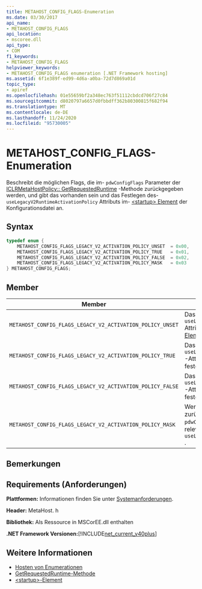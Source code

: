 ```yaml
---
title: METAHOST_CONFIG_FLAGS-Enumeration
ms.date: 03/30/2017
api_name:
- METAHOST_CONFIG_FLAGS
api_location:
- mscoree.dll
api_type:
- COM
f1_keywords:
- METAHOST_CONFIG_FLAGS
helpviewer_keywords:
- METAHOST_CONFIG_FLAGS enumeration [.NET Framework hosting]
ms.assetid: 6f1e389f-ed99-4d6a-a0ba-72d7d869a01d
topic_type:
- apiref
ms.openlocfilehash: 01e55659bf2a348ec763f51112cbdcd706f27c84
ms.sourcegitcommit: d8020797a6657d0fbbdff362b80300815f682f94
ms.translationtype: MT
ms.contentlocale: de-DE
ms.lasthandoff: 11/24/2020
ms.locfileid: "95730005"
---
```

# <a name="metahost_config_flags-enumeration"></a>METAHOST_CONFIG_FLAGS-Enumeration

Beschreibt die möglichen Flags, die im- `pdwConfigFlags` Parameter der [ICLRMetaHostPolicy:: GetRequestedRuntime](iclrmetahostpolicy-getrequestedruntime-method.md) -Methode zurückgegeben werden, und gibt das vorhanden sein und das Festlegen des- `useLegacyV2RuntimeActivationPolicy` Attributs im- [ \<startup> Element](../../configure-apps/file-schema/startup/startup-element.md) der Konfigurationsdatei an.  
  
## <a name="syntax"></a>Syntax  
  
```cpp  
typedef enum {  
    METAHOST_CONFIG_FLAGS_LEGACY_V2_ACTIVATION_POLICY_UNSET  = 0x00,  
    METAHOST_CONFIG_FLAGS_LEGACY_V2_ACTIVATION_POLICY_TRUE   = 0x01,  
    METAHOST_CONFIG_FLAGS_LEGACY_V2_ACTIVATION_POLICY_FALSE  = 0x02,  
    METAHOST_CONFIG_FLAGS_LEGACY_V2_ACTIVATION_POLICY_MASK   = 0x03  
} METAHOST_CONFIG_FLAGS;  
```  
  
## <a name="members"></a>Member  
  
|Member|BESCHREIBUNG|  
|------------|-----------------|  
|`METAHOST_CONFIG_FLAGS_LEGACY_V2_ACTIVATION_POLICY_UNSET`|Das- `useLegacyV2RuntimeActivationPolicy` Attribut war nicht im- [ \<startup> Element](../../configure-apps/file-schema/startup/startup-element.md)vorhanden.|  
|`METAHOST_CONFIG_FLAGS_LEGACY_V2_ACTIVATION_POLICY_TRUE`|Das `useLegacyV2RuntimeActivationPolicy` -Attribut war vorhanden und auf festgelegt `true` .|  
|`METAHOST_CONFIG_FLAGS_LEGACY_V2_ACTIVATION_POLICY_FALSE`|Das `useLegacyV2RuntimeActivationPolicy` -Attribut war vorhanden und auf festgelegt `false` .|  
|`METAHOST_CONFIG_FLAGS_LEGACY_V2_ACTIVATION_POLICY_MASK`|Wenden Sie diese Maske auf den in zurückgegebenen Wert `pdwConfigFlags` an, um die für relevanten Werte zu erhalten `useLegacyV2RuntimeActivationPolicy` .|  
  
## <a name="remarks"></a>Bemerkungen  
  
## <a name="requirements"></a>Requirements (Anforderungen)  

 **Plattformen:** Informationen finden Sie unter [Systemanforderungen](../../get-started/system-requirements.md).  
  
 **Header:** MetaHost. h  
  
 **Bibliothek:** Als Ressource in MSCorEE.dll enthalten  
  
 **.NET Framework Versionen:**[!INCLUDE[net_current_v40plus](../../../../includes/net-current-v40plus-md.md)]  
  
## <a name="see-also"></a>Weitere Informationen

- [Hosten von Enumerationen](hosting-enumerations.md)
- [GetRequestedRuntime-Methode](iclrmetahostpolicy-getrequestedruntime-method.md)
- [\<startup>-Element](../../configure-apps/file-schema/startup/startup-element.md)
